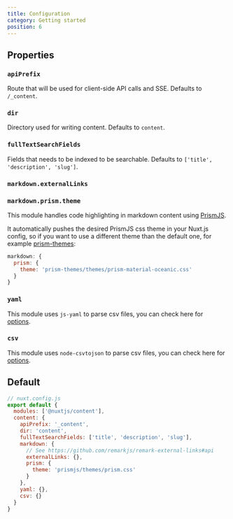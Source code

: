 ```yaml
---
title: Configuration
category: Getting started
position: 6
---
```


## Properties

### `apiPrefix`

Route that will be used for client-side API calls and SSE. Defaults to `/_content`.

### `dir`

Directory used for writing content. Defaults to `content`.

### `fullTextSearchFields`

Fields that needs to be indexed to be searchable. Defaults to `['title', 'description', 'slug']`.

### `markdown.externalLinks`



### `markdown.prism.theme`

This module handles code highlighting in markdown content using [PrismJS](https://prismjs.com).

It automatically pushes the desired PrismJS css theme in your Nuxt.js config, so if you want to use a different theme than the default one, for example [prism-themes](https://github.com/PrismJS/prism-themes):

```js
markdown: {
  prism: {
    theme: 'prism-themes/themes/prism-material-oceanic.css'
  }
}
```

### `yaml`

This module uses `js-yaml` to parse csv files, you can check here for [options](https://github.com/nodeca/js-yaml#api).

### `csv`

This module uses `node-csvtojson` to parse csv files, you can check here for [options](https://github.com/Keyang/node-csvtojson#parameters).

## Default

```js
// nuxt.config.js
export default {
  modules: ['@nuxtjs/content'],
  content: {
    apiPrefix: '_content',
    dir: 'content',
    fullTextSearchFields: ['title', 'description', 'slug'],
    markdown: {
      // See https://github.com/remarkjs/remark-external-links#api
      externalLinks: {},
      prism: {
        theme: 'prismjs/themes/prism.css'
      }
    },
    yaml: {},
    csv: {}
  }
}
```